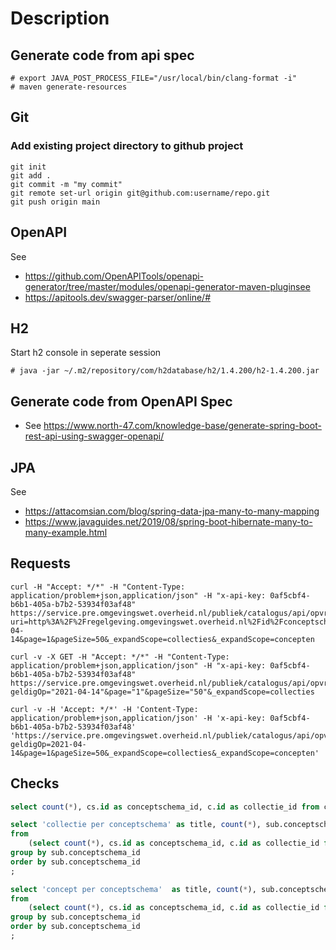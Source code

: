 # Description

## Generate code from api spec
```shell
# export JAVA_POST_PROCESS_FILE="/usr/local/bin/clang-format -i"
# maven generate-resources
```

## Git
### Add existing project directory to github project
```shell
git init
git add .
git commit -m "my commit"
git remote set-url origin git@github.com:username/repo.git
git push origin main
```
## OpenAPI
See 
- https://github.com/OpenAPITools/openapi-generator/tree/master/modules/openapi-generator-maven-pluginsee 
- https://apitools.dev/swagger-parser/online/# 

## H2
Start h2 console in seperate session
```shell
# java -jar ~/.m2/repository/com/h2database/h2/1.4.200/h2-1.4.200.jar
```

## Generate code from OpenAPI Spec
- See https://www.north-47.com/knowledge-base/generate-spring-boot-rest-api-using-swagger-openapi/
## JPA
See
- https://attacomsian.com/blog/spring-data-jpa-many-to-many-mapping
- https://www.javaguides.net/2019/08/spring-boot-hibernate-many-to-many-example.html


## Requests

```shell
curl -H "Accept: */*" -H "Content-Type: application/problem+json,application/json" -H "x-api-key: 0af5cbf4-b6b1-405a-b7b2-53934f03af48" https://service.pre.omgevingswet.overheid.nl/publiek/catalogus/api/opvragen/v3/conceptschemas?uri=http%3A%2F%2Fregelgeving.omgevingswet.overheid.nl%2Fid%2Fconceptscheme%2FRegelgeving&gepubliceerdDoor=https%3A%2F%2Fstandaarden.overheid.nl%2Fowms%2Fterms%2FMinisterie_van_Binnenlandse_Zaken_en_Koninkrijksrelaties&geldigOp=2021-04-14&page=1&pageSize=50&_expandScope=collecties&_expandScope=concepten

curl -v -X GET -H "Accept: */*" -H "Content-Type: application/problem+json,application/json" -H "x-api-key: 0af5cbf4-b6b1-405a-b7b2-53934f03af48" https://service.pre.omgevingswet.overheid.nl/publiek/catalogus/api/opvragen/v3/conceptschemas?geldigOp="2021-04-14"&page="1"&pageSize="50"&_expandScope=collecties

curl -v -H 'Accept: */*' -H 'Content-Type: application/problem+json,application/json' -H 'x-api-key: 0af5cbf4-b6b1-405a-b7b2-53934f03af48' 'https://service.pre.omgevingswet.overheid.nl/publiek/catalogus/api/opvragen/v3/conceptschemas?geldigOp=2021-04-14&page=1&pageSize=50&_expandScope=collecties&_expandScope=concepten'

```

## Checks

```sql
select count(*), cs.id as conceptschema_id, c.id as collectie_id from conceptschema cs, concept c where c.conceptschema_id = cs.id  group by cs.id, c.id order by cs.id, c.id;

select 'collectie per conceptschema' as title, count(*), sub.conceptschema_id
from
    (select count(*), cs.id as conceptschema_id, c.id as collectie_id from conceptschema cs, collectie c where c.conceptschema_id = cs.id  group by cs.id, c.id order by cs.id, c.id) sub
group by sub.conceptschema_id
order by sub.conceptschema_id
;

select 'concept per conceptschema'  as title, count(*), sub.conceptschema_id
from 
    (select count(*), cs.id as conceptschema_id, c.id as collectie_id from conceptschema cs, concept c where c.conceptschema_id = cs.id  group by cs.id, c.id order by cs.id, c.id) sub
group by sub.conceptschema_id
order by sub.conceptschema_id
;
```
